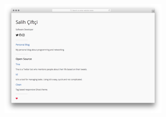 <p align="center"> 
    <img src="https://github.com/salihciftci/website/blob/master/src/home.png?raw=true">
</p>
